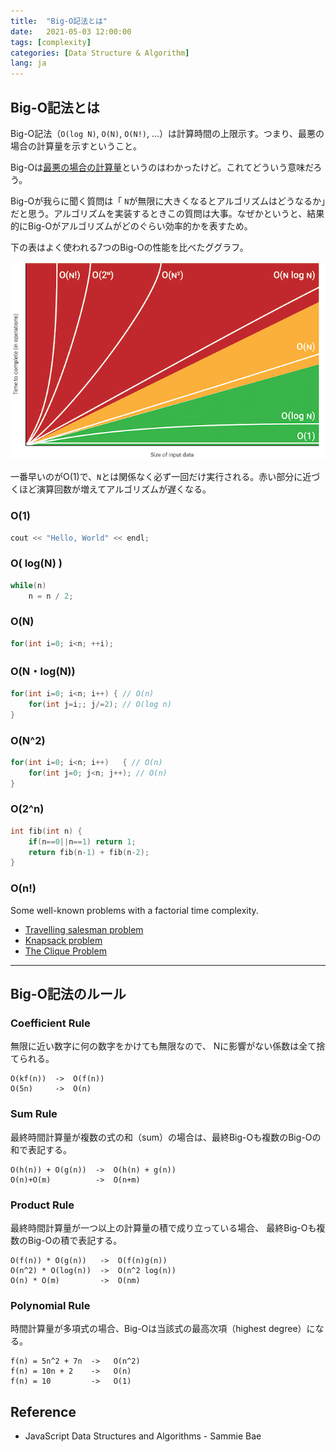 ```yaml
---
title:  "Big-O記法とは"
date:   2021-05-03 12:00:00
tags: [complexity]
categories: [Data Structure & Algorithm]
lang: ja
---
```


## Big-O記法とは
Big-O記法（`O(log N)`, `O(N)`, `O(N!)`, ...）は計算時間の上限示す。つまり、最悪の場合の計算量を示すということ。

Big-Oは<u>最悪の場合の計算量</u>というのはわかったけど。これてどういう意味だろう。

Big-Oが我らに聞く質問は「 `N`が無限に大きくなるとアルゴリズムはどうなるか」だと思う。アルゴリズムを実装するときこの質問は大事。なぜかというと、結果的にBig-Oがアルゴリズムがどのぐらい効率的かを表すため。

下の表はよく使われる7つのBig-Oの性能を比べたググラフ。

![Big-Oh Chart](/images/posts/big-o-chart.png)

一番早いのがO(1)で、`N`とは関係なく必ず一回だけ実行される。赤い部分に近づくほど演算回数が増えてアルゴリズムが遅くなる。

### O(1)
```cpp
cout << "Hello, World" << endl;
```

### O( log(N) )

```cpp
while(n)
    n = n / 2;
```

### O(N)

```cpp
for(int i=0; i<n; ++i);
```

### O(N・log(N))

```cpp
for(int i=0; i<n; i++) { // O(n)
    for(int j=i;; j/=2); // O(log n)
}
```

### O(N^2)

```cpp
for(int i=0; i<n; i++)   { // O(n)
    for(int j=0; j<n; j++); // O(n)
}
```

### O(2^n)

```cpp
int fib(int n) {
    if(n==0||n==1) return 1;
    return fib(n-1) + fib(n-2);
}
```

### O(n!)
Some well-known problems with a factorial time complexity.

- [Travelling salesman problem](https://en.wikipedia.org/wiki/Travelling_salesman_problem)
- [Knapsack problem](https://en.wikipedia.org/wiki/Knapsack_problem)
- [The Clique Problem](https://en.wikipedia.org/wiki/Clique_problem)

---

## Big-O記法のルール

### Coefficient Rule
無限に近い数字に何の数字をかけても無限なので、 Nに影響がない係数は全て捨てられる。
```text
O(kf(n))  ->  O(f(n)) 
O(5n)     ->  O(n)
```

### Sum Rule
最終時間計算量が複数の式の和（sum）の場合は、最終Big-Oも複数のBig-Oの和で表記する。
```text
O(h(n)) + O(g(n))  ->  O(h(n) + g(n))
O(n)+O(m)          ->  O(n+m)
```

### Product Rule
最終時間計算量が一つ以上の計算量の積で成り立っている場合、 最終Big-Oも複数のBig-Oの積で表記する。
```text
O(f(n)) * O(g(n))   ->  O(f(n)g(n))
O(n^2) * O(log(n))  ->  O(n^2 log(n))
O(n) * O(m)         ->  O(nm)
```

### Polynomial Rule
時間計算量が多項式の場合、Big-Oは当該式の最高次項（highest degree）になる。
```text
f(n) = 5n^2 + 7n  ->   O(n^2)
f(n) = 10n + 2    ->   O(n)
f(n) = 10         ->   O(1)
```

## Reference
- JavaScript Data Structures and Algorithms - Sammie Bae